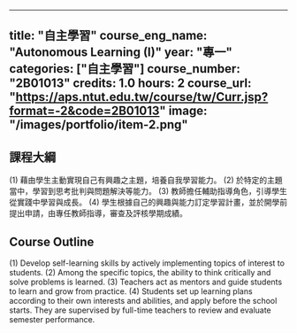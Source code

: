 
---
title: "自主學習"
course_eng_name: "Autonomous Learning (I)"
year: "專一"
categories: ["自主學習"]
course_number: "2B01013"
credits: 1.0
hours: 2
course_url: "https://aps.ntut.edu.tw/course/tw/Curr.jsp?format=-2&code=2B01013"
image: "/images/portfolio/item-2.png"
---

## 課程大綱

(1)	藉由學生主動實現自己有興趣之主題，培養自我學習能力。
(2)	於特定的主題當中，學習到思考批判與問題解決等能力。
(3)	教師擔任輔助指導角色，引導學生從實踐中學習與成長。 
(4)	學生根據自己的興趣與能力訂定學習計畫，並於開學前提出申請，由專任教師指導，審查及評核學期成績。

## Course Outline

(1)	Develop self-learning skills by actively implementing topics of interest to students.
(2)	Among the specific topics, the ability to think critically and solve problems is learned.
(3)	Teachers act as mentors and guide students to learn and grow from practice.
(4)	Students set up learning plans according to their own interests and abilities, and apply before the school starts. They are supervised by full-time teachers to review and evaluate semester performance.
